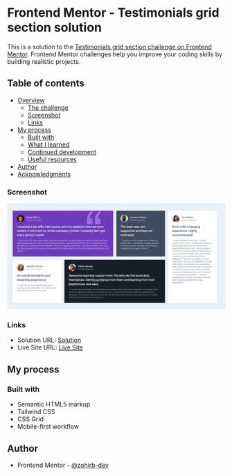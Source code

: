 # Frontend Mentor - Testimonials grid section solution

This is a solution to the [Testimonials grid section challenge on Frontend Mentor](https://www.frontendmentor.io/challenges/testimonials-grid-section-Nnw6J7Un7). Frontend Mentor challenges help you improve your coding skills by building realistic projects. 

## Table of contents

- [Overview](#overview)
  - [The challenge](#the-challenge)
  - [Screenshot](#screenshot)
  - [Links](#links)
- [My process](#my-process)
  - [Built with](#built-with)
  - [What I learned](#what-i-learned)
  - [Continued development](#continued-development)
  - [Useful resources](#useful-resources)
- [Author](#author)
- [Acknowledgments](#acknowledgments)

### Screenshot

![Screenshot](./design/Screenshot.png)

### Links

- Solution URL: [Solution](https://github.com/ZohirB-dev/Testimonial-Grid.git)
- Live Site URL: [Live Site](https://zohirb-dev.github.io/Testimonial-Grid/)

## My process

### Built with

- Semantic HTML5 markup
- Tailwind CSS
- CSS Grid
- Mobile-first workflow

## Author

- Frontend Mentor - [@zohirb-dev](https://www.frontendmentor.io/profile/zohirb-dev)




